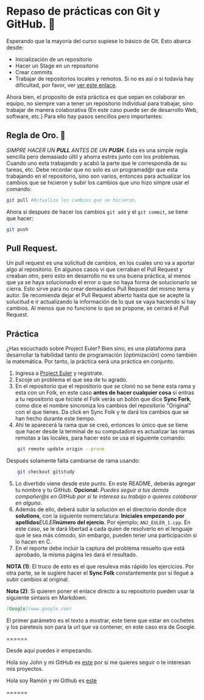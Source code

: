 # Repaso de prácticas con Git y GitHub. 📖

Esperando que la mayoría del curso supiese lo básico de Git. Esto abarca desde:
- Inicialización de un repositorio
- Hacer un Stage en un repositorio
- Crear commits
- Trabajar de repositorios locales y remotos.
Si no es así o si todavía hay dificultad, por favor, ver [ver este enlace](https://git-scm.com/docs).

Ahora bien, el proposito de esta práctica es que sepan en colaborar en equipo, no siempre van a tener un repositorio individual para trabajar, sino trabajar de manera colaborativa (En este caso puede ser de desarrollo Web, software, etc.) Para ello hay pasos sencillos pero importantes:

## Regla de Oro. 🥇
*SIMPRE HACER UN **PULL** ANTES DE UN **PUSH***.
Esta es una simple regla sencilla pero demasiado últil y ahorra estrés junto con los problemas. 
Cuando uno esta trabajando y acabó la parte que le correspondía de su tareas, etc. Debe recordar que no solo es un programad@r que esta trabajando en el repositorio, sino son varios, entonces para actualizar los cambios que se hicieron y subir los cambios que uno hizo simpre usar el comando:

```bash
git pull #Actualiza los cambios que se hicieron.
 ```
Ahora sí despues de hacer los cambios ``git add`` y el ``git commit``, se tiene que hacer:

```bash
git push
```

## Pull Request.
Un pull request es una solicitud de cambios, en los cuales uno va a aportar algo al repositorio. En algunos casos vi que cerraban el Pull Request y creaban otro, pero esto en desarrollo no es una buena práctica, al menos que ya se haya solucionado el error o que no haya forma de solucionarlo se cierra. Esto sirve para no crear demasiados Pull Request del mismo tema y autor. Se recomienda dejar el Pull Request abierto hasta que se acepte la solucitud e ir actualizando la información de lo que se vaya haciendo si hay cambios. Al menos que no funcione lo que se propone, se cerrará el Pull Request.

## Práctica
¿Has escuchado sobre Project Euler? Bien sino, es una plataforma para desarrollar la habilidad tanto de programación (óptimización) como también la matemática.
Por tanto, la práctica será una práctica en conjunto. 

1. Ingresa a [Project Euler](https://projecteuler.net/) y registrate.
2. Escoje un problema el que sea de tu agrado.
3. En el repositorio que el repositorio que se clonó no se tiene esta rama y esta con un Folk, en este caso **antes de hacer cualquier cosa** si entras a tu repositorio que hiciste el Folk verás un botón que dice **Sync Fork**, como dice el nombre sincroniza los cambios del repositorio "Original" con el que tienes. Da click en Sync Folk y te dará los cambios que se han hecho durante este tiempo.
4. Ahí te aparecerá la rama que se creó, entonces lo único que se tiene que hacer desde la terminal de su computadora es actualizar las ramas remotas a las locales, para hacer esto se usa el siguiente comando:
```bash
    git remote update origin --prune
```
Después solamente falta cambiarse de rama usando: 
```bash
    git checkout gitstudy
```
5. Lo divertido viene desde este punto. En este README, deberás agregar tu nombre y tu GitHub. **Opcional:** *Puedes seguir a tus demás compañer@s en GitHub por si te interesa su trabajo o quieres colaborar en alguno*.
6. Además de ello, deberá subir la solución en el directorio donde dice **solutions**, con la siguiente nomenclatura: **Iniciales empezando por apellidos**_EULER_**número del ejercio**. Por ejemplo; `ANJ_EULER_1.cpp`. En este caso, se le dará libertad a cada quien de resolverlo en el lenguaje que le sea más cómodo, sin embargo, pueden tener una participación si lo hacen en C. 
7. En el reporte debe incluir la captura del problema resuelto que está aprobado, la misma página les dará el resultado.

**NOTA (1)**: El truco de esto es el que resuleva más rápido los ejercicios. Por otra parte, se le sugiere hacer el **Sync Folk** constantemente por si llegué a subir cambios al original.

**Nota (2)**: Si quieren poner el enlace directo a su repositorio pueden usar la siguiente sintaxis en Markdown.

```markdown
[Google](www.google.com)
```
El primer parámetro es el texto a mostrar, este tiene que estar en cochetes y los paretesis son para la url que va contener, en este caso era de Google.

======

Desde aquí puedes ir empezando.


Hola soy John y mi GitHub es [este](https://github.com/JohnKun136NVCP) por si me quieres seguir o te interesan mis proyectos.

Hola soy Ramón y mi Github es [este](https://github.com/Htska)

====== 




